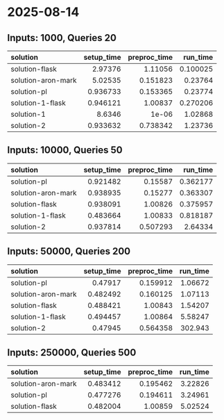 # 2025-08-14

## Inputs: 1000, Queries 20

| solution           |   setup_time |   preproc_time |   run_time |
|:-------------------|-------------:|---------------:|-----------:|
| solution-flask     |     2.97376  |       1.11056  |   0.100025 |
| solution-aron-mark |     5.02535  |       0.151823 |   0.23764  |
| solution-pl        |     0.936733 |       0.153365 |   0.23774  |
| solution-1-flask   |     0.946121 |       1.00837  |   0.270206 |
| solution-1         |     8.6346   |       1e-06    |   1.02868  |
| solution-2         |     0.933632 |       0.738342 |   1.23736  |

## Inputs: 10000, Queries 50

| solution           |   setup_time |   preproc_time |   run_time |
|:-------------------|-------------:|---------------:|-----------:|
| solution-pl        |     0.921482 |       0.15587  |   0.362177 |
| solution-aron-mark |     0.938935 |       0.15277  |   0.363307 |
| solution-flask     |     0.938091 |       1.00826  |   0.375957 |
| solution-1-flask   |     0.483664 |       1.00833  |   0.818187 |
| solution-2         |     0.937814 |       0.507293 |   2.64334  |

## Inputs: 50000, Queries 200

| solution           |   setup_time |   preproc_time |   run_time |
|:-------------------|-------------:|---------------:|-----------:|
| solution-pl        |     0.47917  |       0.159912 |    1.06672 |
| solution-aron-mark |     0.482492 |       0.160125 |    1.07113 |
| solution-flask     |     0.488421 |       1.00843  |    1.54207 |
| solution-1-flask   |     0.494457 |       1.00864  |    5.58247 |
| solution-2         |     0.47945  |       0.564358 |  302.943   |

## Inputs: 250000, Queries 500

| solution           |   setup_time |   preproc_time |   run_time |
|:-------------------|-------------:|---------------:|-----------:|
| solution-aron-mark |     0.483412 |       0.195462 |    3.22826 |
| solution-pl        |     0.477276 |       0.194611 |    3.24961 |
| solution-flask     |     0.482004 |       1.00859  |    5.02524 |